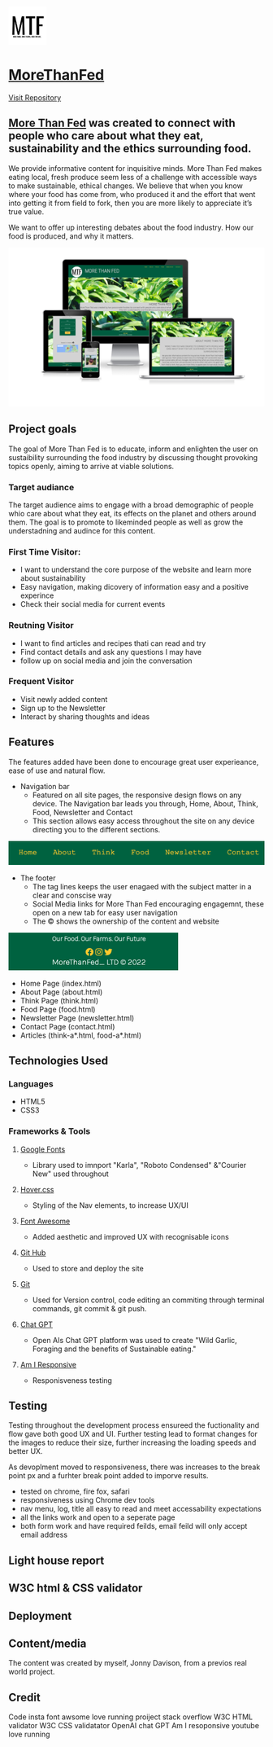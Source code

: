 <img class="page-logo" src="images/mtflogo2.webp" alt="More than Fed logo" height="75px" width="75px">

# [MoreThanFed](https://jonnydavison.github.io/MoreThanFed/index.html)              
[Visit Repository](https://github.com/JonnyDavison/MoreThanFed)

## [More Than Fed](https://jonnydavison.github.io/MoreThanFed/index.html) was created to connect with people who care about what they eat, sustainability and the ethics surrounding food.
 
We provide informative content for inquisitive minds. More Than Fed makes eating local, fresh produce seem less of a challenge with accessible ways to make sustainable, ethical changes. We believe that when you know where your food has come from, who produced it and the effort that went into getting it from field to fork, then you are more likely to appreciate it’s true value. 

We want to offer up interesting debates about the food industry. How our food is produced, and why it matters.

![Am I responsive image of MTF](images/mtfamiresponsive.webp)


## Project goals
The goal of More Than Fed is to educate, inform and enlighten the user on sustaibility surrounding the food industry by discussing thought provoking topics openly, aiming to arrive at viable solutions. 

### Target audiance
The target audience aims to engage with a broad demographic of people whio care about what they eat, its effects on the planet and others around them. The goal is to promote to likeminded people as well as grow the understadning and audince for this content. 

### First Time Visitor:
- I want to understand the core purpose of the website and learn more about sustainability 
- Easy navigation, making dicovery of information easy and a positive experince
- Check their social media for current events

### Reutning Visitor
- I want to find articles and recipes thati can read and try
- Find contact details and ask any questions I may have
- follow up on social media and join the conversation

### Frequent Visitor
- Visit newly added content
- Sign up to the Newsletter
- Interact by sharing thoughts and ideas


## Features 

The features added have been done to encourage great user experieance, ease of use and natural flow. 

- Navigation bar
    - Featured on all site pages, the responsive design flows on any device. The Navigation bar leads you through, Home, About, Think, Food, Newsletter and Contact
    - This section allows easy access throughout the site on any device directing you to the different sections. 

![MTF Nav Bar](images/mtfnavbar.webp)

- The footer 
    - The tag lines keeps the user enagaed with the subject matter in a clear and conscise way
    - Social Media links for More Than Fed encouraging engagemnt, these open on a new tab for easy user navigation
    - The © shows the ownership of the content and website
     
![MTF Footer](images/mtffooter.webp)

- Home Page (index.html)
- About Page (about.html)
- Think Page (think.html)
- Food Page (food.html)
- Newsletter Page (newsletter.html)
- Contact Page (contact.html)
- Articles (think-a*.html, food-a*.html)

## Technologies Used
 ### Languages 
- HTML5
- CSS3

### Frameworks & Tools
1. [Google Fonts](https://fonts.google.com/about)
     - Library used to imnport "Karla", "Roboto Condensed" &"Courier New" used throughout
2. [Hover.css](https://www.w3schools.com/cssref/sel_hover.php)      
    - Styling of the Nav elements, to increase UX/UI 

3. [Font Awesome](https://fontawesome.com/)
    - Added aesthetic and improved UX with recognisable icons
4. [Git Hub](https://github.com/JonnyDavison/MoreThanFed)
    - Used to store and deploy the site 
5. [Git](https://www.gitpod.io/)
    - Used for Version control, code editing an commiting through terminal commands, git commit & git push. 
6. [Chat GPT](https://openai.com/blog/chatgpt/)
    - Open AIs Chat GPT platform was used to create "Wild Garlic, Foraging and the benefits of Sustainable eating."
7. [Am I Responsive](https://ui.dev/amiresponsive)
    - Responisveness testing


## Testing 
Testing throughout the development process ensureed the fuctionality and flow gave both good UX and UI. Further testing lead to format changes for the images to reduce their size, further increasing the loading speeds and better UX. 

As devoplment moved to responsiveness, there was increases to the break point px and a furhter break point added to imporve results.  

- tested on chrome, fire fox, safari 
- responsiveness using Chrome dev tools 
- nav menu, log, title all easy to read and meet accessability expectations
- all the links work and open to a seperate page
- both form work and have required feilds, email feild will only accept email address 


## Light house report



## W3C html & CSS validator 

## Deployment

## Content/media 
The content was created by myself, Jonny Davison, from a previos real world project. 

## Credit 
Code insta
font awsome 
love running proiject 
stack overflow
W3C HTML validator 
W3C CSS validatator 
OpenAI chat GPT
Am I resoponsive 
youtube
love running 
